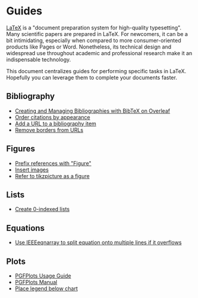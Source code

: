 # Guides

[LaTeX](https://www.latex-project.org/about/) is a "document preparation system for high-quality typesetting". Many scientific papers are prepared in LaTeX. For newcomers, it can be a bit intimidating, especially when compared to more consumer-oriented products like Pages or Word. Nonetheless, its technical design and widespread use throughout academic and professional research make it an indispensable technology.

This document centralizes guides for performing specific tasks in LaTeX. Hopefully you can leverage them to complete your documents faster.

## Bibliography

* [Creating and Managing Bibliographies with BibTeX on Overleaf](https://www.overleaf.com/blog/532-creating-and-managing-bibliographies-with-bibtex-on-overleaf)
* [Order citations by appearance](https://stackoverflow.com/a/1514189/6073927)
* [Add a URL to a bibliography item](https://tex.stackexchange.com/a/35979)
* [Remove borders from URLs](https://stackoverflow.com/a/9218346/6073927)

## Figures

* [Prefix references with "Figure"](https://tex.stackexchange.com/a/62614)
* [Insert images](https://www.overleaf.com/learn/latex/Inserting_Images)
* [Refer to tikzpicture as a figure](https://tex.stackexchange.com/a/49387)

## Lists

* [Create 0-indexed lists](https://tex.stackexchange.com/questions/100866/how-to-let-enumeration-start-at-0-automatically)

## Equations

* [Use IEEEeqnarray to split equation onto multiple lines if it overflows](https://moser-isi.ethz.ch/docs/typeset_equations.pdf)

## Plots

* [PGFPlots Usage Guide](https://www.overleaf.com/learn/latex/pgfplots_package)
* [PGFPlots Manual](http://ctan.math.washington.edu/tex-archive/graphics/pgf/contrib/pgfplots/doc/pgfplots.pdf)
* [Place legend below chart](https://tex.stackexchange.com/a/227101)
